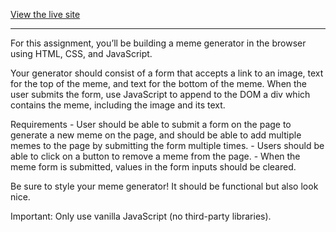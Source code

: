 <a href="https://danielzeljko.github.io/meme-generator/" target="_blank">View the live site</a>

---

For this assignment, you’ll be building a meme generator in the browser using HTML, CSS, and JavaScript.

Your generator should consist of a form that accepts a link to an image, text for the top of the meme, and text for the bottom of the meme. When the user submits the form, use JavaScript to append to the DOM a div which contains the meme, including the image and its text.

Requirements
    - User should be able to submit a form on the page to generate a new meme on the page, and should be able to add multiple memes to the page by submitting the form multiple times.
    - Users should be able to click on a button to remove a meme from the page.
    - When the meme form is submitted, values in the form inputs should be cleared.

Be sure to style your meme generator! It should be functional but also look nice.

Important: Only use vanilla JavaScript (no third-party libraries).
